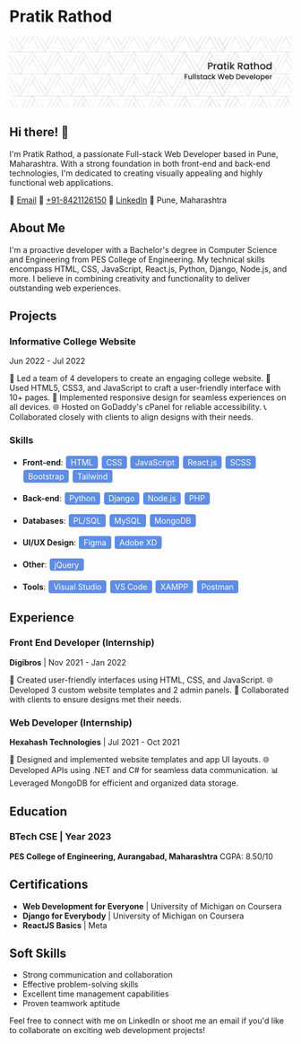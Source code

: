 # Pratik Rathod

![Profile Banner](https://github.com/PratikRathod712/PratikRathod712/blob/main/Linkdin%20bg.png)

## Hi there! 👋

I'm Pratik Rathod, a passionate Full-stack Web Developer based in Pune, Maharashtra. With a strong foundation in both front-end and back-end technologies, I'm dedicated to creating visually appealing and highly functional web applications.

📧 [Email](mailto:pratik712002rathod@gmail.com)
📱 [+91-8421126150](tel:+918421126150)
💼 [LinkedIn](https://www.linkedin.com/in/pratikrathoddev/)
📍 Pune, Maharashtra

## About Me

I'm a proactive developer with a Bachelor's degree in Computer Science and Engineering from PES College of Engineering. My technical skills encompass HTML, CSS, JavaScript, React.js, Python, Django, Node.js, and more. I believe in combining creativity and functionality to deliver outstanding web experiences.

## Projects

### Informative College Website
Jun 2022 - Jul 2022

🚀 Led a team of 4 developers to create an engaging college website.
🎨 Used HTML5, CSS3, and JavaScript to craft a user-friendly interface with 10+ pages.
📱 Implemented responsive design for seamless experiences on all devices.
🌐 Hosted on GoDaddy's cPanel for reliable accessibility.
📞 Collaborated closely with clients to align designs with their needs.

<style>
.skill-badge {
  display: inline-block;
  padding: 0.2em 0.6em;
  margin: 0.1em;
  font-size: 14px;
  border-radius: 4px;
  background-color: #5E8DE3;
  color: white;
}
</style>

### Skills
- **Front-end**: 
  <span class="skill-badge">HTML</span>
  <span class="skill-badge">CSS</span>
  <span class="skill-badge">JavaScript</span>
  <span class="skill-badge">React.js</span>
  <span class="skill-badge">SCSS</span>
  <span class="skill-badge">Bootstrap</span>
  <span class="skill-badge">Tailwind</span>
  
- **Back-end**:
  <span class="skill-badge">Python</span>
  <span class="skill-badge">Django</span>
  <span class="skill-badge">Node.js</span>
  <span class="skill-badge">PHP</span>
  
- **Databases**:
  <span class="skill-badge">PL/SQL</span>
  <span class="skill-badge">MySQL</span>
  <span class="skill-badge">MongoDB</span>
  
- **UI/UX Design**:
  <span class="skill-badge">Figma</span>
  <span class="skill-badge">Adobe XD</span>
  
- **Other**:
  <span class="skill-badge">jQuery</span>
  
- **Tools**:
  <span class="skill-badge">Visual Studio</span>
  <span class="skill-badge">VS Code</span>
  <span class="skill-badge">XAMPP</span>
  <span class="skill-badge">Postman</span>
</style>


## Experience

### Front End Developer (Internship)
**Digibros** | Nov 2021 - Jan 2022

🎉 Created user-friendly interfaces using HTML, CSS, and JavaScript.
🌐 Developed 3 custom website templates and 2 admin panels.
🤝 Collaborated with clients to ensure designs met their needs.

### Web Developer (Internship)
**Hexahash Technologies** | Jul 2021 - Oct 2021

🎨 Designed and implemented website templates and app UI layouts.
🌐 Developed APIs using .NET and C# for seamless data communication.
📊 Leveraged MongoDB for efficient and organized data storage.

## Education

### BTech CSE | Year 2023
**PES College of Engineering, Aurangabad, Maharashtra**
CGPA: 8.50/10

## Certifications

- **Web Development for Everyone** | University of Michigan on Coursera
- **Django for Everybody** | University of Michigan on Coursera
- **ReactJS Basics** | Meta

## Soft Skills

- Strong communication and collaboration
- Effective problem-solving skills
- Excellent time management capabilities
- Proven teamwork aptitude

Feel free to connect with me on LinkedIn or shoot me an email if you'd like to collaborate on exciting web development projects!
